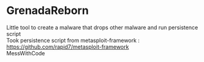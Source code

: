 # GrenadaReborn

Little tool to create a malware that drops other malware and run persistence script  
Took persistence script from metasploit-framework : https://github.com/rapid7/metasploit-framework  
MessWithCode
